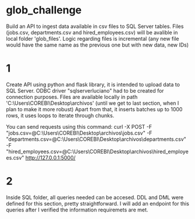 # glob_challenge
Build an API to ingest data available in csv files to SQL Server tables. Files (jobs.csv, departments.csv and hired_employees.csv) will be avalible in local folder 'glob_files\'. Logic regarding files is incremental (any new file would have the same name as the previous one but with new data, new IDs)

# 1
Create API using python and flask library, it is intended to upload data to SQL Server. ODBC driver "sqlserverluciano" had to be created for connection purposes. Files are available locally in path 'C:\Users\COREBI\Desktop\archivos\' (until we get to last section, when I plan to make it more robust)
Apart from that, it inserts batches up to 1000 rows, it uses loops to iterate through chunks.

You can send requests using this command:
curl -X POST -F "jobs.csv=@C:\Users\COREBI\Desktop\archivos\jobs.csv" -F "departments.csv=@C:\Users\COREBI\Desktop\archivos\departments.csv" -F "hired_employees.csv=@C:\Users\COREBI\Desktop\archivos\hired_employees.csv" http://127.0.0.1:5000/

# 2
Inside SQL folder, all queries needed can be accesed. DDL and DML were defined for this section, pretty straightforward. I will add an endpoint for this queries after I verified the information requiremets are met.